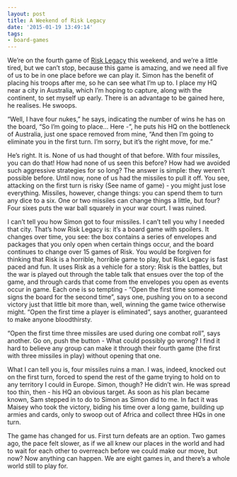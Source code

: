 ```yaml
---
layout: post
title: A Weekend of Risk Legacy
date: '2015-01-19 13:49:14'
tags:
- board-games
---
```


We’re on the fourth game of [Risk Legacy](http://www.thirstymeeples.co.uk/games/risk-legacy) this weekend, and we’re a little tired, but we can’t stop, because this game is amazing, and we need all five of us to be in one place before we can play it. Simon has the benefit of placing his troops after me, so he can see what I’m up to. I place my HQ near a city in Australia, which I’m hoping to capture, along with the continent, to set myself up early. There is an advantage to be gained here, he realises. He swoops.

“Well, I have four nukes,” he says, indicating the number of wins he has on the board, “So I’m going to place… Here -”, he puts his HQ on the bottleneck of Australia, just one space removed from mine, “And then I’m going to eliminate you in the first turn. I’m sorry, but it’s the right move, for me.”

He’s right. It is. None of us had thought of that before. With four missiles, you can do that! How had none of us seen this before? How had we avoided such aggressive strategies for so long? The answer is simple: they weren’t possible before. Until now, none of us had the missiles to pull it off. You see, attacking on the first turn is risky (See name of game) - you might just lose everything. Missiles, however, change things: you can spend them to turn any dice to a six. One or two missiles can change things a little, but four? Four sixes puts the war ball squarely in your war court. I was ruined.

I can’t tell you how Simon got to four missiles. I can’t tell you why I needed that city. That’s how Risk Legacy is: it’s a board game with spoilers. It changes over time, you see: the box contains a series of envelopes and packages that you only open when certain things occur, and the board continues to change over 15 games of Risk. You would be forgiven for thinking that Risk is a horrible, horrible game to play, but Risk Legacy is fast paced and fun. It uses Risk as a vehicle for a story: Risk is the battles, but the war is played out through the table talk that ensues over the top of the game, and through cards that come from the envelopes you open as events occur in game. Each one is so tempting - “Open the first time someone signs the board for the second time”, says one, pushing you on to a second victory just that little bit more than, well, winning the game twice otherwise might. “Open the first time a player is eliminated”, says another, guaranteed to make anyone bloodthirsty.

“Open the first time three missiles are used during one combat roll”, says another. Go on, push the button - What could possibly go wrong? I find it hard to believe any group can make it through their fourth game (the first with three missiles in play) without opening that one.

What I can tell you is, four missiles ruins a man. I was, indeed, knocked out on the first turn, forced to spend the rest of the game trying to hold on to any territory I could in Europe. Simon, though? He didn’t win. He was spread too thin, then - his HQ an obvious target. As soon as his plan became known, Sam stepped in to do to Simon as Simon did to me. In fact it was Maisey who took the victory, biding his time over a long game, building up armies and cards, only to swoop out of Africa and collect three HQs in one turn.

The game has changed for us. First turn defeats are an option. Two games ago, the pace felt slower, as if we all knew our places in the world and had to wait for each other to overreach before we could make our move, but now? Now anything can happen. We are eight games in, and there’s a whole world still to play for.
